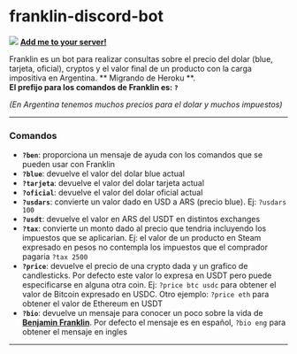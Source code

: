 # franklin-discord-bot

![](https://i.imgur.com/Xt2KRRf.png) [**Add me to your server!**](https://discord.com/api/oauth2/authorize?client_id=845142608941547520&permissions=532576468032&scope=bot "Add me!")

Franklin es un bot para realizar consultas sobre el precio del dolar (blue, tarjeta, oficial), cryptos y el valor final de un producto con la carga impositiva en Argentina. ** Migrando de Heroku **.               
**El prefijo para los comandos de Franklin es: `?`**

*(En Argentina tenemos muchos precios para el dolar y muchos impuestos)* 


------------


### Comandos

- **`?ben`**: proporciona un mensaje de ayuda con los comandos que se pueden usar con    	 Franklin
- **`?blue`**: devuelve el valor del dolar blue actual
- **`?tarjeta`**: devuelve el valor del dolar tarjeta actual
- **`?oficial`**: devuelve el valor del dolar oficial actual
- **`?usdars`**: convierte un valor dado en USD a ARS (precio blue). Ej: `?usdars 100`
- **`?usdt`**: devuelve el valor en ARS del USDT en distintos exchanges
- **`?tax`**: convierte un monto dado al precio que tendria incluyendo los impuestos que se aplicarian. Ej: el valor de un producto en Steam expresado en pesos no contempla los impuestos que el comprador pagaria `?tax 2500`
- **`?price`**: devuelve el precio de una crypto dada y un grafico de candlesticks. Por defecto este valor lo expresa en USDT pero puede especificarse en alguna otra coin. Ej: `?price btc usdc` para obtener el valor de Bitcoin expresado en USDC. Otro ejemplo: `?price eth` para obtener el valor de Ethereum en USDT
- **`?bio`**: devuelve un mensaje para conocer un poco sobre la vida de **[Benjamin Franklin](https://es.wikipedia.org/wiki/Benjamin_Franklin "Benjamin Franklin")**.   Por defecto el mensaje es en español, `?bio eng` para obtener el mensaje en ingles


------------


